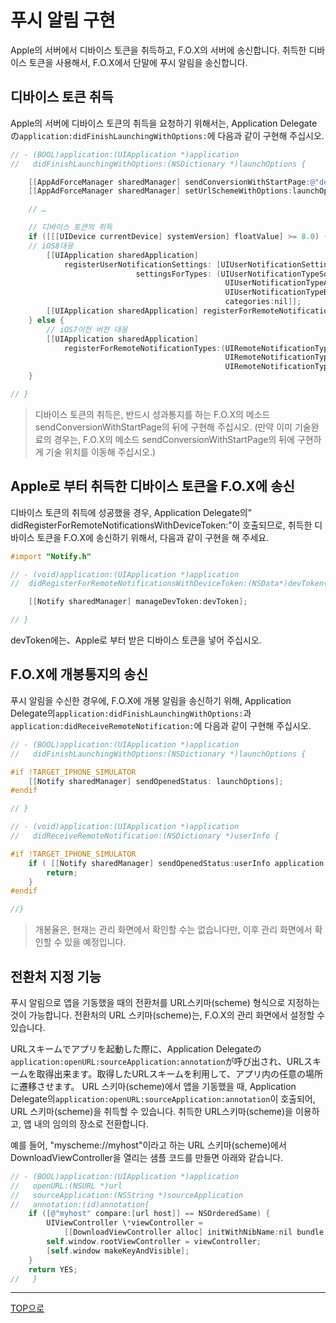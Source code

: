 # 푸시 알림 구현
Apple의 서버에서 디바이스 토큰을 취득하고, F.O.X의 서버에 송신합니다. 취득한 디바이스 토큰을 사용해서, F.O.X에서 단말에 푸시 알림을 송신합니다.

## 디바이스 토큰 취득

Apple의 서버에 디바이스 토큰의 취득을 요청하기 위해서는, Application Delegateの`application:didFinishLaunchingWithOptions:`에 다음과 같이 구현해 주십시오.

```objective-c
// - (BOOL)application:(UIApplication *)application
//   didFinishLaunchingWithOptions:(NSDictionary *)launchOptions {

	[[AppAdForceManager sharedManager] sendConversionWithStartPage:@"default"];
	[[AppAdForceManager sharedManager] setUrlSchemeWithOptions:launchOptions];

	// …

	// 디바이스 토큰의 취득
	if ([[[UIDevice currentDevice] systemVersion] floatValue] >= 8.0) {
	// iOS8대응
		[[UIApplication sharedApplication]
			registerUserNotificationSettings: [UIUserNotificationSettings
							settingsForTypes: (UIUserNotificationTypeSound |
												UIUserNotificationTypeAlert |
												UIUserNotificationTypeBadge)
												categories:nil]];
		[[UIApplication sharedApplication] registerForRemoteNotifications];
	} else {
		// iOS7이전 버전 대응
		[[UIApplication sharedApplication]
			registerForRemoteNotificationTypes:(UIRemoteNotificationTypeBadge |
												UIRemoteNotificationTypeSound |
												UIRemoteNotificationTypeAlert)];
	}

// }
```
> 디바이스 토큰의 취득은, 반드시 성과통지를 하는  F.O.X의 메소드 sendConversionWithStartPage의 뒤에 구현해 주십시오. (만약 이미 기술완료의 경우는, F.O.X의 메소드 sendConversionWithStartPage의 뒤에 구현하게 기술 위치를 이동해 주십시오.)

## Apple로 부터 취득한 디바이스 토큰을 F.O.X에 송신

디바이스 토큰의 취득에 성공했을 경우, Application Delegate의” didRegisterForRemoteNotificationsWithDeviceToken:”이 호출되므로,
취득한 디바이스 토큰을 F.O.X에 송신하기 위해서, 다음과 같이 구현을 해 주세요.

```objective-c
#import "Notify.h"

// - (void)application:(UIApplication *)application
//	didRegisterForRemoteNotificationsWithDeviceToken:(NSData*)devToken{

	[[Notify sharedManager] manageDevToken:devToken];

// }
```
devToken에는、Apple로 부터 받은 디바이스 토큰을 넣어 주십시오.

## F.O.X에 개봉통지의 송신

푸시 알림을 수신한 경우에, F.O.X에 개봉 알림을 송신하기 위해, Application Delegate의`application:didFinishLaunchingWithOptions:`과`application:didReceiveRemoteNotification:`에 다음과 같이 구현해 주십시오.

```objective-c
// - (BOOL)application:(UIApplication *)application
//   didFinishLaunchingWithOptions:(NSDictionary *)launchOptions {

#if !TARGET_IPHONE_SIMULATOR
	[[Notify sharedManager] sendOpenedStatus: launchOptions];
#endif

// }
```

```objective-c
// - (void)application:(UIApplication *)application
//	 didReceiveRemoteNotification:(NSDictionary *)userInfo {

#if !TARGET_IPHONE_SIMULATOR
	if ( [[Notify sharedManager] sendOpenedStatus:userInfo application:application] ) {
		return;
	}
#endif

//}
```
> 개봉율은, 현재는 관리 화면에서 확인할 수는 없습니다만, 이후 관리 화면에서 확인할 수 있을 예정입니다.

## 전환처 지정 기능

푸시 알림으로 앱을 기동했을 때의 전환처를 URL스키마(scheme) 형식으로 지정하는 것이 가능합니다.
전환처의 URL 스키마(scheme)는, F.O.X의 관리 화면에서 설정할 수 있습니다.


URLスキームでアプリを起動した際に、Application Delegateの`application:openURL:sourceApplication:annotation`が呼び出され、URLスキームを取得出来ます。取得したURLスキームを利用して、アプリ内の任意の場所に遷移させます。
URL 스키마(scheme)에서 앱을 기동했을 때, Application Delegate의`application:openURL:sourceApplication:annotation`이 호출되어, URL 스키마(scheme)을 취득할 수 있습니다.
취득한 URL스키마(scheme)을 이용하고, 앱 내의 임의의 장소로 전환합니다.

예를 들어, "myscheme://myhost"이라고 하는 URL 스키마(scheme)에서 DownloadViewController을 열리는 샘플 코드를 만들면 아래와 같습니다.

```objective-c
// - (BOOL)application:(UIApplication *)application
//   openURL:(NSURL *)url
//   sourceApplication:(NSString *)sourceApplication
//   annotation:(id)annotation{
	if ([@"myhost" compare:[url host]] == NSOrderedSame) {
		UIViewController \*viewController =
			[[DownloadViewController alloc] initWithNibName:nil bundle:nil];
		self.window.rootViewController = viewController;
		[self.window makeKeyAndVisible];
	}
	return YES;
//   }
```

---
[TOP으로](/lang/ko/README.md)
